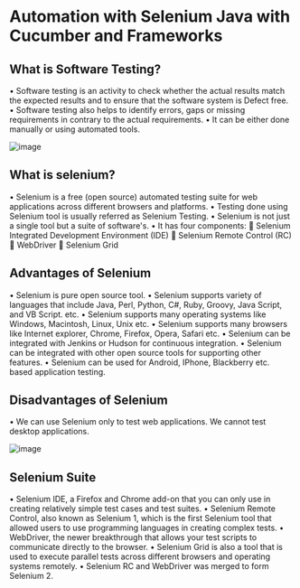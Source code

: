 # Automation with Selenium Java with Cucumber and Frameworks

## What is Software Testing?
• Software testing is an activity to check whether the actual results match the 
expected results and to ensure that the software system is Defect free. 
• Software testing also helps to identify errors, gaps or missing requirements in 
contrary to the actual requirements. 
• It can be either done manually or using automated tools.

![image](https://github.com/user-attachments/assets/f36e9868-66ed-453c-a00a-6a435f0fd891)

## What is selenium?
• Selenium is a free (open source) automated testing suite for web applications across different browsers and platforms.
• Testing done using Selenium tool is usually referred as Selenium Testing.
• Selenium is not just a single tool but a suite of software's.
• It has four components:
   Selenium Integrated Development Environment (IDE)
   Selenium Remote Control (RC)
   WebDriver
   Selenium Grid

 ## Advantages of Selenium
• Selenium is pure open source tool.
• Selenium supports variety of languages that include Java, Perl, Python, C#, Ruby, Groovy, Java Script, and VB Script. etc.
• Selenium supports many operating systems like Windows, Macintosh, Linux, Unix etc.
• Selenium supports many browsers like Internet explorer, Chrome, Firefox, Opera, Safari etc.
• Selenium can be integrated with Jenkins or Hudson for continuous integration.
• Selenium can be integrated with other open source tools for supporting other features.
• Selenium can be used for Android, IPhone, Blackberry etc. based application testing.

## Disadvantages of Selenium
• We can use Selenium only to test web applications. We cannot test desktop applications.

![image](https://github.com/user-attachments/assets/d26ae6f1-c04c-42bb-b33d-448650a53617)

## Selenium Suite
• Selenium IDE, a Firefox and Chrome add-on that you can only use in creating relatively simple test cases and test suites.
• Selenium Remote Control, also known as Selenium 1, which is the first Selenium 
tool that allowed users to use programming languages in creating complex tests.
• WebDriver, the newer breakthrough that allows your test scripts to communicate directly to the browser.
• Selenium Grid is also a tool that is used to execute parallel tests across different browsers and operating systems remotely.
• Selenium RC and WebDriver was merged to form Selenium 2.
